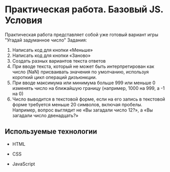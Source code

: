 # Практическая работа. Базовый JS. Условия

Практическая работа представляет собой уже готовый вариант игры "Угадай задуманное число"
Задания:
1.	Написать код для кнопки «Меньше»
2.	Написать код для кнопки «Заново»
3.	Создать разных вариантов текста ответов
4.	При вводе текста, который не может быть интерпретирован как число (NaN) присваивать значения по умолчанию, используя короткий цикл операций дизъюнкции.
5.	При вводе максимума или минимума больше 999 или меньше 0 изменять число на ближайшую границу (например, 1000 на 999, а -1 на 0)
6.	Число выводится в текстовой форме, если на его запись в текстовой форме требуется меньше 20 символов, включая пробелы. Например, вопрос выглядит не «Вы загадали число 12?», а «Вы загадали число двенадцать?»


## Используемые технологии

* HTML

* CSS 

* JavaScript 

